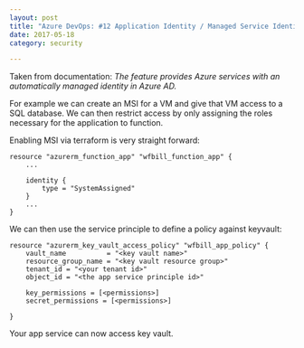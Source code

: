 ```yaml
---
layout: post
title: "Azure DevOps: #12 Application Identity / Managed Service Identity"
date: 2017-05-18
category: security

---
```


Taken from documentation: *The feature provides Azure services with an automatically managed identity in Azure AD.*

For example we can create an MSI for a VM and give that VM access to a SQL database.  We can then restrict access by only assigning the roles necessary for the application to function.

Enabling MSI via terraform is very straight forward:

    resource "azurerm_function_app" "wfbill_function_app" {
        ...

        identity {
            type = "SystemAssigned"
        }
        ...
    }


We can then use the service principle to define a policy against keyvault: 

    resource "azurerm_key_vault_access_policy" "wfbill_app_policy" {
        vault_name          = "<key vault name>"
        resource_group_name = "<key vault resource group>"
        tenant_id = "<your tenant id>"
        object_id = "<the app service principle id>"

        key_permissions = [<permissions>]
        secret_permissions = [<permissions>]

    }

Your app service can now access key vault.